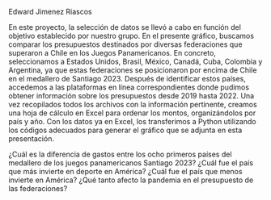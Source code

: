 Edward Jimenez Riascos 

En este proyecto, la selección de datos se llevó a cabo en función del objetivo establecido por nuestro grupo. En el presente gráfico, buscamos comparar los presupuestos destinados por diversas federaciones que superaron a Chile en los Juegos Panamericanos. En concreto, seleccionamos a Estados Unidos, Brasil, México, Canadá, Cuba, Colombia y Argentina, ya que estas federaciones se posicionaron por encima de Chile en el medallero de Santiago 2023. Después de identificar estos países, accedemos a las plataformas en línea correspondientes donde pudimos obtener información sobre los presupuestos desde 2019 hasta 2022. Una vez recopilados todos los archivos con la información pertinente, creamos una hoja de cálculo en Excel para ordenar los montos, organizándolos por país y año. Con los datos ya en Excel, los transferimos a Python utilizando los códigos adecuados para generar el gráfico que se adjunta en esta presentación.  

¿Cuál es la diferencia de gastos entre los ocho primeros países del medallero de los juegos panamericanos Santiago 2023?
¿Cuál fue el país que más invierte en deporte en América?
¿Cuál fue el país que menos invierte en América?
¿Qué tanto afecto la pandemia en el presupuesto de las federaciones?
